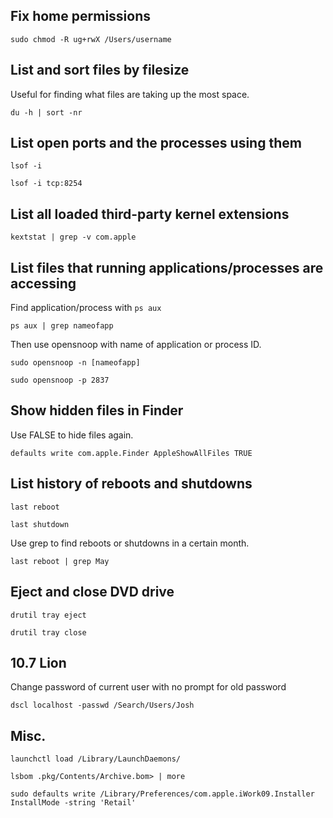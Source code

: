 ## Fix home permissions

`sudo chmod -R ug+rwX /Users/username`

## List and sort files by filesize

Useful for finding what files are taking up the most space.

`du -h | sort -nr`

## List open ports and the processes using them

`lsof -i`

`lsof -i tcp:8254`

## List all loaded third-party kernel extensions

`kextstat | grep -v com.apple`

## List files that running applications/processes are accessing

Find application/process with `ps aux`

`ps aux | grep nameofapp`

Then use opensnoop with name of application or process ID.

`sudo opensnoop -n [nameofapp]`

`sudo opensnoop -p 2837`

## Show hidden files in Finder

Use FALSE to hide files again.

`defaults write com.apple.Finder AppleShowAllFiles TRUE`

## List history of reboots and shutdowns

`last reboot`

`last shutdown`

Use grep to find reboots or shutdowns in a certain month.

`last reboot | grep May`

## Eject and close DVD drive

`drutil tray eject`

`drutil tray close`

## 10.7 Lion

Change password of current user with no prompt for old password

`dscl localhost -passwd /Search/Users/Josh`

## Misc.

`launchctl load /Library/LaunchDaemons/`

`lsbom .pkg/Contents/Archive.bom> | more`

`sudo defaults write /Library/Preferences/com.apple.iWork09.Installer InstallMode -string 'Retail'`
